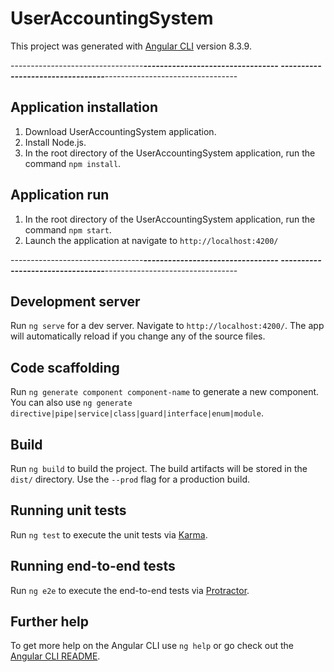 # UserAccountingSystem

This project was generated with [Angular CLI](https://github.com/angular/angular-cli) version 8.3.9.

---------------------------------***********************************---------------------------------
---------------------------------***********************************---------------------------------

## Application installation

1. Download UserAccountingSystem application.
2. Install Node.js.
3. In the root directory of the UserAccountingSystem application, run the command `npm install`.

## Application run

1. In the root directory of the UserAccountingSystem application, run the command `npm start`.
2. Launch the application at navigate to `http://localhost:4200/`

---------------------------------***********************************---------------------------------
---------------------------------***********************************---------------------------------

## Development server

Run `ng serve` for a dev server. Navigate to `http://localhost:4200/`. The app will automatically reload if you change any of the source files.

## Code scaffolding

Run `ng generate component component-name` to generate a new component. You can also use `ng generate directive|pipe|service|class|guard|interface|enum|module`.

## Build

Run `ng build` to build the project. The build artifacts will be stored in the `dist/` directory. Use the `--prod` flag for a production build.

## Running unit tests

Run `ng test` to execute the unit tests via [Karma](https://karma-runner.github.io).

## Running end-to-end tests

Run `ng e2e` to execute the end-to-end tests via [Protractor](http://www.protractortest.org/).

## Further help

To get more help on the Angular CLI use `ng help` or go check out the [Angular CLI README](https://github.com/angular/angular-cli/blob/master/README.md).
